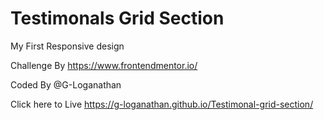 # Testimonals Grid Section 

My First Responsive design

Challenge By https://www.frontendmentor.io/

Coded By @G-Loganathan

Click here to Live https://g-loganathan.github.io/Testimonal-grid-section/
